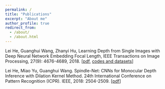 ```yaml
---
permalink: /
title: "Publications"
excerpt: "About me"
author_profile: true
redirect_from: 
  - /about/
  - /about.html
---
```


Lei He, Guanghui Wang, Zhanyi Hu, Learning Depth from Single Images with Deep Neural Network Embedding Focal Length, IEEE Transactions on Image Processing, 27(9): 4676-4689, 2018. [[pdf](https://arxiv.org/abs/1803.10039), [codes and datasets](https://pan.baidu.com/s/1YVjMPTbYgUsphoSWPifJkQ)]

Lei He, Miao Yu, Guanghui Wang. Spindle-Net: CNNs for Monocular Depth Inference with Dilation Kernel Method. 24th International Conference on Pattern Recognition (ICPR). IEEE, 2018: 2504-2509. [[pdf](http://leiup.github.io/files/Spindle-Net.pdf)]
